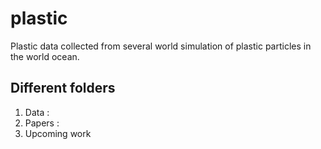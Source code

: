 # plastic
Plastic data collected from several world simulation of plastic particles in the world ocean.  

## Different folders 
1. Data :
1. Papers : 
1. Upcoming work


